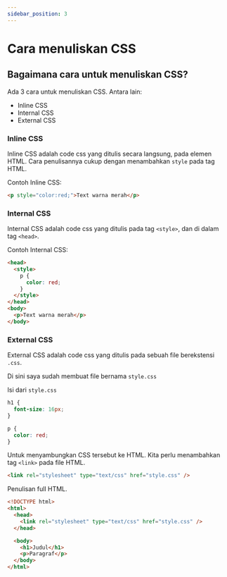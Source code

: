 ```yaml
---
sidebar_position: 3
---
```


# Cara menuliskan CSS

## Bagaimana cara untuk menuliskan CSS?

Ada 3 cara untuk menuliskan CSS. Antara lain:

- Inline CSS
- Internal CSS
- External CSS

### Inline CSS

Inline CSS adalah code css yang ditulis secara langsung, pada elemen HTML. Cara penulisannya cukup dengan menambahkan `style` pada tag HTML.

Contoh Inline CSS:

```html title="html"
<p style="color:red;">Text warna merah</p>
```

### Internal CSS

Internal CSS adalah code css yang ditulis pada tag `<style>`, dan di dalam tag `<head>`.

Contoh Internal CSS:

```html title="html tag head"
<head>
  <style>
    p {
      color: red;
    }
  </style>
</head>
<body>
  <p>Text warna merah</p>
</body>
```

### External CSS

External CSS adalah code css yang ditulis pada sebuah file berekstensi `.css`.

Di sini saya sudah membuat file bernama `style.css`

Isi dari `style.css`

```css title="css"
h1 {
  font-size: 16px;
}

p {
  color: red;
}
```

Untuk menyambungkan CSS tersebut ke HTML. Kita perlu menambahkan tag `<link>` pada file HTML.

```html title="html"
<link rel="stylesheet" type="text/css" href="style.css" />
```

Penulisan full HTML.

```html title="html"
<!DOCTYPE html>
<html>
  <head>
    <link rel="stylesheet" type="text/css" href="style.css" />
  </head>

  <body>
    <h1>Judul</h1>
    <p>Paragraf</p>
  </body>
</html>
```
